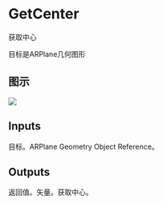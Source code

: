 # GetCenter

获取中心

目标是ARPlane几何图形

## 图示

![]($-20221218-17572415.png)

## Inputs

目标。ARPlane Geometry Object Reference。 

## Outputs

返回值。矢量。获取中心。
